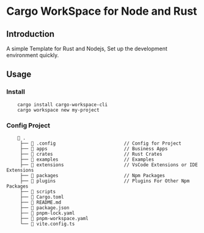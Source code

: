 # Cargo WorkSpace for Node and Rust

## Introduction

A simple Template for Rust and Nodejs, Set up the development environment quickly.

## Usage

### Install

```
    cargo install cargo-workspace-cli
    cargo workspace new my-project 
```

### Config Project

```
     .
     ├──  .config                         // Config for Project
     ├──  apps                            // Business Apps
     ├──  crates                          // Rust Crates
     ├──  examples                        // Examples
     ├──  extensions                      // VsCode Extensions or IDE Extensions 
     ├──  packages                        // Npm Packages 
     ├──  plugins                         // Plugins For Other Npm Packages 
     ├──  scripts
     ├──  Cargo.toml
     ├──  README.md
     ├──  package.json
     ├──  pnpm-lock.yaml
     ├──  pnpm-workspace.yaml
     └──  vite.config.ts

```
